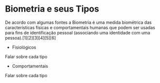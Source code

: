 # Biometria e seus Tipos

De acordo com algumas fontes a Biometria é uma medida biométrica das características físicas e comportamentais humanas que podem ser usadas para fins de identificação pessoal (associando uma identidade com uma pessoa).[1][2][3][4][5][6]


* Fisiológicos

Falar sobre cada tipo

* Comportamentais

Falar sobre cada tipo
